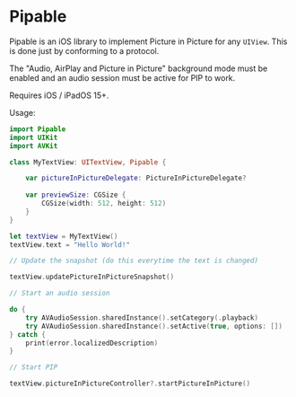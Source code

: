 # Pipable

Pipable is an iOS library to implement Picture in Picture for any `UIView`. This is done just by conforming to a protocol.

The "Audio, AirPlay and Picture in Picture" background mode must be enabled and an audio session must be active for PIP to work.

Requires iOS / iPadOS 15+.

Usage:

```swift
import Pipable
import UIKit
import AVKit

class MyTextView: UITextView, Pipable {

    var pictureInPictureDelegate: PictureInPictureDelegate?
    
    var previewSize: CGSize {
        CGSize(width: 512, height: 512)
    }
}

let textView = MyTextView()
textView.text = "Hello World!"

// Update the snapshot (do this everytime the text is changed)

textView.updatePictureInPictureSnapshot()

// Start an audio session

do {
    try AVAudioSession.sharedInstance().setCategory(.playback)
    try AVAudioSession.sharedInstance().setActive(true, options: [])
} catch {
    print(error.localizedDescription)
}

// Start PIP

textView.pictureInPictureController?.startPictureInPicture()
```
